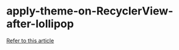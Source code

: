 # apply-theme-on-RecyclerView-after-lollipop
[Refer to this article](http://chris.banes.me/2014/11/12/theme-vs-style)
